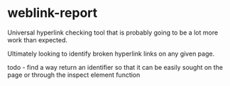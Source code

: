 # weblink-report
Universal hyperlink checking tool that is probably going to be a lot more work than expected.

Ultimately looking to identify broken hyperlink links on any given page. 

todo - find a way return an identifier so that it can be easily sought on the page or through the inspect element function
